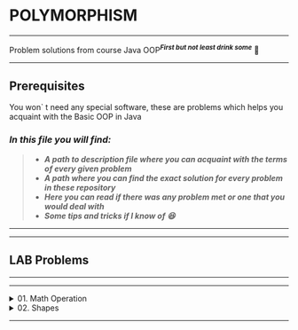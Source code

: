 # **POLYMORPHISM**
*****

Problem solutions from course Java OOP<sup>***First but not least drink some***</sup> **🍺**

************

## **Prerequisites**

You won` t need any special software, these are problems which helps you acquaint with the Basic OOP in Java

### *In this file you will find:*

> - **_***A path to description file where you can acquaint with the terms of every given problem***_**
> - ***A path where you can find the exact solution for every problem in these repository***
> - ***Here you can read if there was any problem met or one that you would deal with***
> - ***Some tips and tricks if I know of 😆***


******************
***************

## LAB Problems

****************
****************

<details>
<summary>01. Math Operation</summary>

 - This is the [Description :scroll:](https://github.com/SophiyaYO/Polymorphism/blob/master/src/mathOperations/DESCRIPTION.md#math-operation)

 - This is the [Solution :cherries:](https://github.com/SophiyaYO/Polymorphism/blob/master/src/mathOperations/MathOperation.java)
 
 </details>
 
 <details>
 <summary>02. Shapes</summary>
 
  - This is the [Description :scroll:](https://github.com/SophiyaYO/Polymorphism/blob/master/src/shape/DESCRIPTION.md#math-operation)
  - This is the [Solution :cherries:](https://github.com/SophiyaYO/Polymorphism/blob/master/src/shape)
  
  ### _Tips :collision: :_

  
  :point_right: _use Wrapper class Double_
  
  :point_right: _sets should be protected_ 
  
  :point_right: _getRadius should be public **final Double** getRadius_ :hocho:
  </details>
 

 
 ****